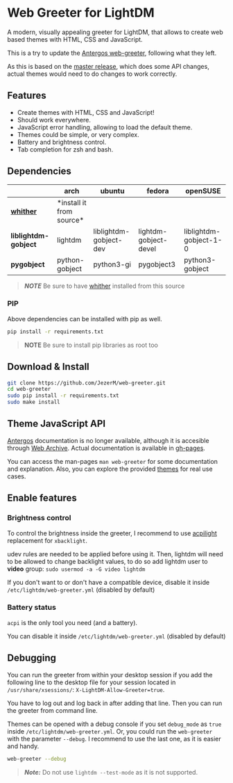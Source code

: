# Web Greeter for LightDM

A modern, visually appealing greeter for LightDM, that allows to create web based themes with HTML, CSS and JavaScript.

This is a try to update the [Antergos web-greeter](https://github.com/Antergos/web-greeter), following what they left.

As this is based on the [master release](https://github.com/Antergos/web-greeter/tree/master), which does some API changes, actual themes would need to do changes to work correctly.

## Features

- Create themes with HTML, CSS and JavaScript!
- Should work everywhere.
- JavaScript error handling, allowing to load the default theme.
- Themes could be simple, or very complex.
- Battery and brightness control.
- Tab completion for zsh and bash.

## Dependencies
|                       |     arch      |        ubuntu        |       fedora        |       openSUSE        | 
|-----------------------|---------------|----------------------|---------------------|-----------------------|
|**[whither][whither]** | \*install it from source\*
|**liblightdm-gobject** |lightdm        |liblightdm-gobject-dev|lightdm-gobject-devel|liblightdm-gobject-1-0 |
|**pygobject**          |python-gobject |python3-gi            |pygobject3           |python3-gobject        |
> ***NOTE*** Be sure to have [whither][whither] installed from this source

### PIP
Above dependencies can be installed with pip as well.
```sh
pip install -r requirements.txt
```

> **NOTE** Be sure to install pip libraries as root too

## Download & Install
```sh
git clone https://github.com/JezerM/web-greeter.git
cd web-greeter
sudo pip install -r requirements.txt
sudo make install
```

## Theme JavaScript API
[Antergos][Antergos] documentation is no longer available, although it is accesible through [Web Archive][WebArchive]. Actual documentation is available in [gh-pages][gh-pages].

You can access the man-pages `man web-greeter` for some documentation and explanation. Also, you can explore the provided [themes](./themes) for real use cases.

## Enable features
### Brightness control
To control the brightness inside the greeter, I recommend to use [acpilight][acpilight] replacement for `xbacklight`.

udev rules are needed to be applied before using it. Then, lightdm will need to be allowed to change backlight values, to do so add lightdm user to **video** group: `sudo usermod -a -G video lightdm`

If you don't want to or don't have a compatible device, disable it inside `/etc/lightdm/web-greeter.yml` (disabled by default)

### Battery status
`acpi` is the only tool you need (and a battery).

You can disable it inside `/etc/lightdm/web-greeter.yml` (disabled by default)

## Debugging
You can run the greeter from within your desktop session if you add the following line to the desktop file for your session located in `/usr/share/xsessions/`: `X-LightDM-Allow-Greeter=true`.

You have to log out and log back in after adding that line. Then you can run the greeter from command line.

Themes can be opened with a debug console if you set `debug_mode` as `true` inside `/etc/lightdm/web-greeter.yml`. Or, you could run the `web-greeter` with the parameter `--debug`. I recommend to use the last one, as it is easier and handy.

```sh
web-greeter --debug
```

> ***Note:*** Do not use `lightdm --test-mode` as it is not supported.

[antergos]: https://github.com/Antergos "Antergos"
[whither]: https://github.com/JezerM/whither "Whither"
[acpilight]: https://gitlab.com/wavexx/acpilight "acpilight"
[WebArchive]: https://web.archive.org/web/20190524032923/https://doclets.io/Antergos/web-greeter/stable "Web Archive"
[gh-pages]: https://jezerm.github.io/web-greeter/ "API Documentation"
